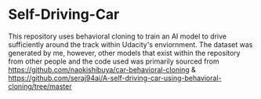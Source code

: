 # Self-Driving-Car
This repository uses behavioral cloning to train an AI model to drive sufficiently around the track within Udacity's enviornment. The dataset was generated by me, however, other models that exist within the repository from other people and the code used was primarily sourced from https://github.com/naokishibuya/car-behavioral-cloning & https://github.com/seraj94ai/A-self-driving-car-using-behavioral-cloning/tree/master
